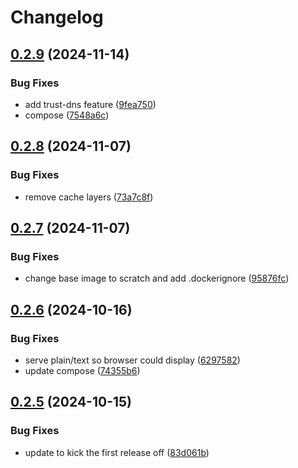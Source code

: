 # Changelog

## [0.2.9](https://github.com/locmai/promguard/compare/promguard-v0.2.8...promguard-v0.2.9) (2024-11-14)


### Bug Fixes

* add trust-dns feature ([9fea750](https://github.com/locmai/promguard/commit/9fea750ab99d18baa03fe58d0e764d43f97f60e4))
* compose ([7548a6c](https://github.com/locmai/promguard/commit/7548a6c20f6b204e60ecb1a8ca2ccafde24c70a0))

## [0.2.8](https://github.com/locmai/promguard/compare/promguard-v0.2.7...promguard-v0.2.8) (2024-11-07)


### Bug Fixes

* remove cache layers ([73a7c8f](https://github.com/locmai/promguard/commit/73a7c8fbae2ae8ad6c5b9279ef91623a13960404))

## [0.2.7](https://github.com/locmai/promguard/compare/promguard-v0.2.6...promguard-v0.2.7) (2024-11-07)


### Bug Fixes

* change base image to scratch and add .dockerignore ([95876fc](https://github.com/locmai/promguard/commit/95876fc9301ad0809b8aa0f49d0d4e65d8b9bb2e))

## [0.2.6](https://github.com/locmai/promguard/compare/promguard-v0.2.5...promguard-v0.2.6) (2024-10-16)


### Bug Fixes

* serve plain/text so browser could display ([6297582](https://github.com/locmai/promguard/commit/62975820d802916cf3998911a5cf4ba8def54405))
* update compose ([74355b6](https://github.com/locmai/promguard/commit/74355b676c8dbee6e2feecf93a08d7e674ef0b45))

## [0.2.5](https://github.com/locmai/promguard/compare/promguard-v0.2.4...promguard-v0.2.5) (2024-10-15)


### Bug Fixes

* update to kick the first release off ([83d061b](https://github.com/locmai/promguard/commit/83d061bdb2a8bd0dc6c3e3ec83dfd6c165333e71))

